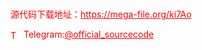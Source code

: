 # 




<p style="color: red;">源代码下载地址：<a href="https://mega-file.org/ki7Ao" style="color: red;">https://mega-file.org/ki7Ao</a></p><p style="color: red;"><img src="https://cdn-icons-png.flaticon.com/512/2111/2111646.png" alt="Telegram Icon" style="width: 16px; vertical-align: middle; margin-right: 5px;">Telegram:<a href="https://t.me/official_sourcecode" style="color: red;">@official_sourcecode</a></p>